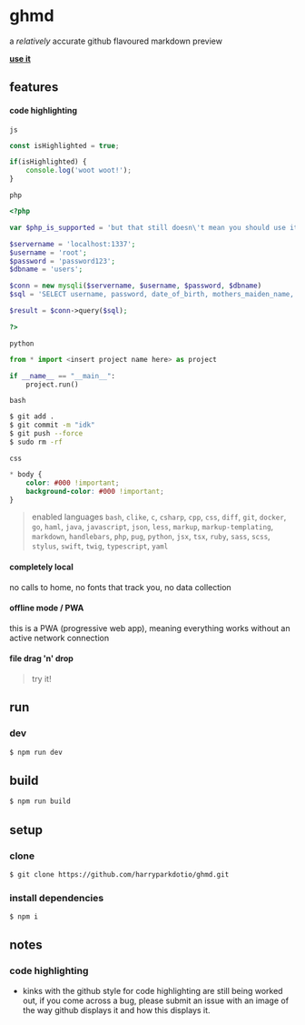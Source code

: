 # ghmd
a *relatively* accurate github flavoured markdown preview

[**use it**](https://harryparkdotio.github.io/ghmd)

## features
#### code highlighting
`js`
```js
const isHighlighted = true;

if(isHighlighted) {
	console.log('woot woot!');
}
```

`php`
```php
<?php

var $php_is_supported = 'but that still doesn\'t mean you should use it';

$servername = 'localhost:1337';
$username = 'root';
$password = 'password123';
$dbname = 'users';

$conn = new mysqli($servername, $username, $password, $dbname)
$sql = 'SELECT username, password, date_of_birth, mothers_maiden_name, pets_name FROM users' + $_GET['query'];

$result = $conn->query($sql);

?>
```

`python`
```python
from * import <insert project name here> as project

if __name__ == "__main__":
	project.run()
```

`bash`
```bash
$ git add .
$ git commit -m "idk"
$ git push --force
$ sudo rm -rf
```

`css`
```css
* body {
	color: #000 !important;
	background-color: #000 !important;
}
```

> enabled languages
> `bash`, `clike`, `c`, `csharp`, `cpp`, `css`, `diff`, `git`, `docker`, `go`, `haml`, `java`, `javascript`, `json`, `less`, `markup`, `markup-templating`, `markdown`, `handlebars`, `php`, `pug`, `python`, `jsx`, `tsx`, `ruby`, `sass`, `scss`, `stylus`, `swift`, `twig`, `typescript`, `yaml`

#### completely local
no calls to home, no fonts that track you, no data collection

#### offline mode / PWA
this is a PWA (progressive web app), meaning everything works without an active network connection

#### file drag 'n' drop
> try it!

## run
### dev
```bash
$ npm run dev
```

## build
```bash
$ npm run build
```

## setup
### clone
```bash
$ git clone https://github.com/harryparkdotio/ghmd.git
```

### install dependencies
```bash
$ npm i
```

## notes
### code highlighting
- kinks with the github style for code highlighting are still being worked out, if you come across a bug, please submit an issue with an image of the way github displays it and how this displays it.
